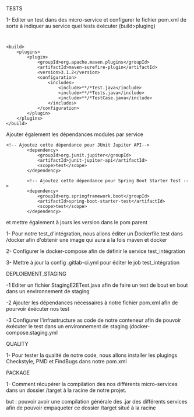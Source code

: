 TESTS

1- Editer un test dans des micro-service et configurer le fichier pom.xml de sorte à indiquer au service quel tests éxécuter (build>pluging)

```


<build>
    <plugins>
        <plugin>
            <groupId>org.apache.maven.plugins</groupId>
            <artifactId>maven-surefire-plugin</artifactId>
            <version>3.1.2</version>
            <configuration>
                <includes>
                    <include>**/*Test.java</include>
                    <include>**/*Tests.java</include>
                    <include>**/*TestCase.java</include>
                </includes>
            </configuration>
        </plugin>
    </plugins>
</build>
```

Ajouter également les dépendances modules par service

```
<!-- Ajoutez cette dépendance pour JUnit Jupiter API-->
        <dependency>
            <groupId>org.junit.jupiter</groupId>
            <artifactId>junit-jupiter-api</artifactId>
            <scope>test</scope>
        </dependency>

        <!-- Ajoutez cette dépendance pour Spring Boot Starter Test -->
        <dependency>
            <groupId>org.springframework.boot</groupId>
            <artifactId>spring-boot-starter-test</artifactId>
            <scope>test</scope>
        </dependency>
```

et mettre également à jours les version dans le pom parent

1- Pour notre test_d'intégration, nous allons éditer un Dockerfile.test dans /docker afin d'obtenir une image qui aura à la fois maven et docker

2- Configurer le docker-compose afin de définir le service test_intégration

3- Mettre à jour la config .gitlab-ci.yml pour éditer le job test_intégration

DEPLOIEMENT_STAGING

-1 Editer un fichier StagingE2ETest.java afin de faire un test de bout en bout dans un environnement de staging

-2 Ajouter les dépendances nécessaires à notre fichier pom.xml afin de pourvoir éxécuter nos test

-3 Configurer l'infrastructure as code de notre conteneur afin de pouvoir éxécuter le test dans un environnement de staging (docker-compose.staging.yml

QUALITY

1- Pour tester la qualité de notre code, nous allons installer les plugings Checkstyle, PMD et FindBugs dans notre pom.xml

PACKAGE

1- Comment récupérer la compilation des nos différents micro-services dans un dossier /target à la racine de notre projet.

but : pouvoir avoir une compilation générale des .jar des différents services afin de pouvoir empaqueter ce dossier /target situé à la racine
